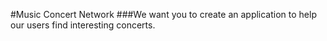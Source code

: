 #Music Concert Network
###We want you to create an application to help our users find interesting concerts.
